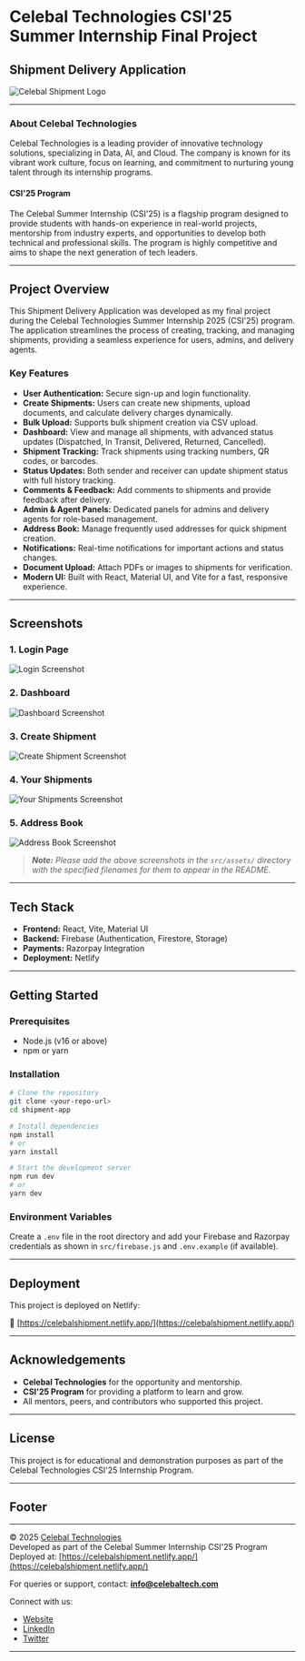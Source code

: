 # Celebal Technologies CSI'25 Summer Internship Final Project

## Shipment Delivery Application

![Celebal Shipment Logo](src/assets/celebal_shipment_logo.svg)

---

### About Celebal Technologies
Celebal Technologies is a leading provider of innovative technology solutions, specializing in Data, AI, and Cloud. The company is known for its vibrant work culture, focus on learning, and commitment to nurturing young talent through its internship programs.

#### CSI'25 Program
The Celebal Summer Internship (CSI'25) is a flagship program designed to provide students with hands-on experience in real-world projects, mentorship from industry experts, and opportunities to develop both technical and professional skills. The program is highly competitive and aims to shape the next generation of tech leaders.

---

## Project Overview
This Shipment Delivery Application was developed as my final project during the Celebal Technologies Summer Internship 2025 (CSI'25) program. The application streamlines the process of creating, tracking, and managing shipments, providing a seamless experience for users, admins, and delivery agents.

### Key Features
- **User Authentication:** Secure sign-up and login functionality.
- **Create Shipments:** Users can create new shipments, upload documents, and calculate delivery charges dynamically.
- **Bulk Upload:** Supports bulk shipment creation via CSV upload.
- **Dashboard:** View and manage all shipments, with advanced status updates (Dispatched, In Transit, Delivered, Returned, Cancelled).
- **Shipment Tracking:** Track shipments using tracking numbers, QR codes, or barcodes.
- **Status Updates:** Both sender and receiver can update shipment status with full history tracking.
- **Comments & Feedback:** Add comments to shipments and provide feedback after delivery.
- **Admin & Agent Panels:** Dedicated panels for admins and delivery agents for role-based management.
- **Address Book:** Manage frequently used addresses for quick shipment creation.
- **Notifications:** Real-time notifications for important actions and status changes.
- **Document Upload:** Attach PDFs or images to shipments for verification.
- **Modern UI:** Built with React, Material UI, and Vite for a fast, responsive experience.

---

## Screenshots

### 1. Login Page
![Login Screenshot](src/assets/login_screenshot.png)

### 2. Dashboard
![Dashboard Screenshot](src/assets/dashboard_screenshot.png)

### 3. Create Shipment
![Create Shipment Screenshot](src/assets/create_shipment_screenshot.png)

### 4. Your Shipments
![Your Shipments Screenshot](src/assets/your_shipments_screenshot.png)

### 5. Address Book
![Address Book Screenshot](src/assets/admin_panel_screenshot.png)

> _**Note:** Please add the above screenshots in the `src/assets/` directory with the specified filenames for them to appear in the README._

---

## Tech Stack
- **Frontend:** React, Vite, Material UI
- **Backend:** Firebase (Authentication, Firestore, Storage)
- **Payments:** Razorpay Integration
- **Deployment:** Netlify

---

## Getting Started

### Prerequisites
- Node.js (v16 or above)
- npm or yarn

### Installation
```bash
# Clone the repository
git clone <your-repo-url>
cd shipment-app

# Install dependencies
npm install
# or
yarn install

# Start the development server
npm run dev
# or
yarn dev
```

### Environment Variables
Create a `.env` file in the root directory and add your Firebase and Razorpay credentials as shown in `src/firebase.js` and `.env.example` (if available).

---

## Deployment
This project is deployed on Netlify:

🔗 [https://celebalshipment.netlify.app/](https://celebalshipment.netlify.app/)

---

## Acknowledgements
- **Celebal Technologies** for the opportunity and mentorship.
- **CSI'25 Program** for providing a platform to learn and grow.
- All mentors, peers, and contributors who supported this project.

---

## License
This project is for educational and demonstration purposes as part of the Celebal Technologies CSI'25 Internship Program.

---

## Footer

---

© 2025 [Celebal Technologies](https://www.celebaltech.com/)  
Developed as part of the Celebal Summer Internship CSI'25 Program  
Deployed at: [https://celebalshipment.netlify.app/](https://celebalshipment.netlify.app/)  

For queries or support, contact: **info@celebaltech.com**  

Connect with us:
- [Website](https://www.celebaltech.com/)
- [LinkedIn](https://www.linkedin.com/company/celebal-technologies/)
- [Twitter](https://twitter.com/celebaltech)

---
